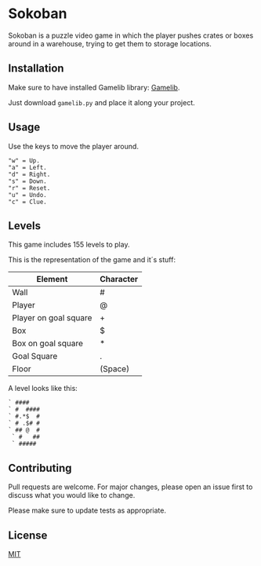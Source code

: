 # Sokoban

Sokoban is a puzzle video game in which the player pushes crates or boxes around in a warehouse, trying to get them to storage locations.

## Installation

Make sure to have installed Gamelib library: [Gamelib](https://github.com/dessaya/python-gamelib).


Just download `gamelib.py` and place it along your project.


## Usage


Use the keys to move the player around.
```
"w" = Up.
"a" = Left.
"d" = Right.
"s" = Down.
"r" = Reset.
"u" = Undo.
"c" = Clue.

```

## Levels

This game includes 155 levels to play.

This is the representation of the game and it´s stuff:


Element | Character
------------ | -------------
Wall | #
Player | @
Player on goal square | +
Box | $
Box on goal square | *
Goal Square | .
Floor | (Space)

A level looks like this:

```
` ####
` #  ####
` #.*$  #
` # .$# #
` ## @  #
 ` #   ##
 ` #####

```
## Contributing
Pull requests are welcome. For major changes, please open an issue first to discuss what you would like to change.

Please make sure to update tests as appropriate.

## License
[MIT](https://choosealicense.com/licenses/mit/)
